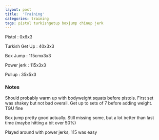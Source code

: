 ```yaml
---
layout: post
title:  'Training'
categories: training
tags: pistol turkishgetup boxjump chinup jerk
---
```


Pistol  :   0x6x3

Turkish Get Up   :   40x3x3

Box Jump   :   115cmx3x3

Power jerk  : 115x3x3

Pullup    : 35x5x3

### Notes

Should probably warm up with bodyweight squats before pistols. First set was shakey but not bad overall. Get up to sets of 7 before adding weight. TGU fine

Box jump pretty good actually. Still missing some, but a lot better than last time (maybe hitting a bit over 50%)

Played around with power jerks, 115 was easy
